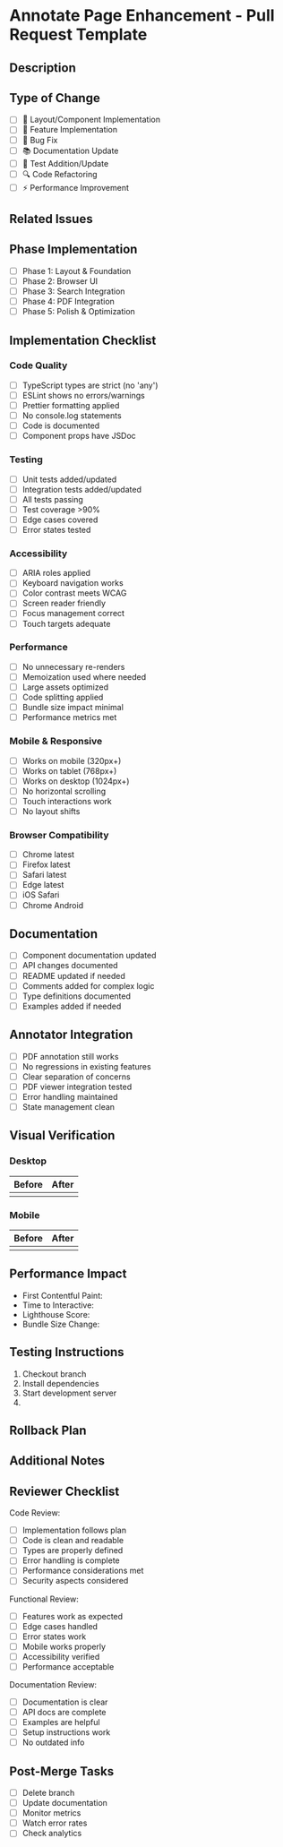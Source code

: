 # Annotate Page Enhancement - Pull Request Template

## Description

<!-- Provide a brief description of the changes in this PR -->

## Type of Change

- [ ] 🎨 Layout/Component Implementation
- [ ] 🔧 Feature Implementation
- [ ] 🐛 Bug Fix
- [ ] 📚 Documentation Update
- [ ] 🧪 Test Addition/Update
- [ ] 🔍 Code Refactoring
- [ ] ⚡ Performance Improvement

## Related Issues

<!-- Link any related issues using #issue_number -->

## Phase Implementation

- [ ] Phase 1: Layout & Foundation
- [ ] Phase 2: Browser UI
- [ ] Phase 3: Search Integration
- [ ] Phase 4: PDF Integration
- [ ] Phase 5: Polish & Optimization

## Implementation Checklist

### Code Quality

- [ ] TypeScript types are strict (no 'any')
- [ ] ESLint shows no errors/warnings
- [ ] Prettier formatting applied
- [ ] No console.log statements
- [ ] Code is documented
- [ ] Component props have JSDoc

### Testing

- [ ] Unit tests added/updated
- [ ] Integration tests added/updated
- [ ] All tests passing
- [ ] Test coverage >90%
- [ ] Edge cases covered
- [ ] Error states tested

### Accessibility

- [ ] ARIA roles applied
- [ ] Keyboard navigation works
- [ ] Color contrast meets WCAG
- [ ] Screen reader friendly
- [ ] Focus management correct
- [ ] Touch targets adequate

### Performance

- [ ] No unnecessary re-renders
- [ ] Memoization used where needed
- [ ] Large assets optimized
- [ ] Code splitting applied
- [ ] Bundle size impact minimal
- [ ] Performance metrics met

### Mobile & Responsive

- [ ] Works on mobile (320px+)
- [ ] Works on tablet (768px+)
- [ ] Works on desktop (1024px+)
- [ ] No horizontal scrolling
- [ ] Touch interactions work
- [ ] No layout shifts

### Browser Compatibility

- [ ] Chrome latest
- [ ] Firefox latest
- [ ] Safari latest
- [ ] Edge latest
- [ ] iOS Safari
- [ ] Chrome Android

## Documentation

- [ ] Component documentation updated
- [ ] API changes documented
- [ ] README updated if needed
- [ ] Comments added for complex logic
- [ ] Type definitions documented
- [ ] Examples added if needed

## Annotator Integration

- [ ] PDF annotation still works
- [ ] No regressions in existing features
- [ ] Clear separation of concerns
- [ ] PDF viewer integration tested
- [ ] Error handling maintained
- [ ] State management clean

## Visual Verification

<!-- Add before/after screenshots if applicable -->

### Desktop

| Before                  | After                   |
| ----------------------- | ----------------------- |
| <!-- Add screenshot --> | <!-- Add screenshot --> |

### Mobile

| Before                  | After                   |
| ----------------------- | ----------------------- |
| <!-- Add screenshot --> | <!-- Add screenshot --> |

## Performance Impact

<!-- Add performance metrics if applicable -->

- First Contentful Paint: <!-- Add time -->
- Time to Interactive: <!-- Add time -->
- Lighthouse Score: <!-- Add score -->
- Bundle Size Change: <!-- Add size -->

## Testing Instructions

<!-- Provide steps to test the changes -->

1. Checkout branch
2. Install dependencies
3. Start development server
4. <!-- Add specific test steps -->

## Rollback Plan

<!-- Describe how to rollback these changes if needed -->

## Additional Notes

<!-- Any additional information that reviewers should know -->

## Reviewer Checklist

Code Review:

- [ ] Implementation follows plan
- [ ] Code is clean and readable
- [ ] Types are properly defined
- [ ] Error handling is complete
- [ ] Performance considerations met
- [ ] Security aspects considered

Functional Review:

- [ ] Features work as expected
- [ ] Edge cases handled
- [ ] Error states work
- [ ] Mobile works properly
- [ ] Accessibility verified
- [ ] Performance acceptable

Documentation Review:

- [ ] Documentation is clear
- [ ] API docs are complete
- [ ] Examples are helpful
- [ ] Setup instructions work
- [ ] No outdated info

## Post-Merge Tasks

- [ ] Delete branch
- [ ] Update documentation
- [ ] Monitor metrics
- [ ] Watch error rates
- [ ] Check analytics
